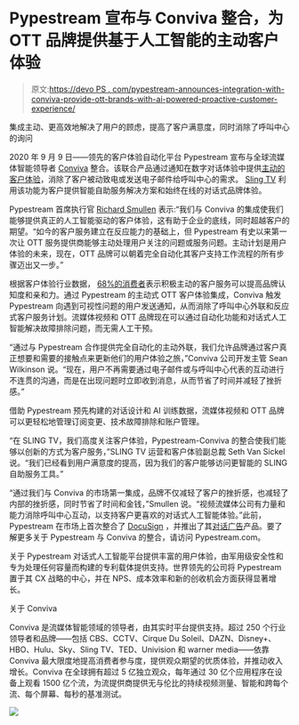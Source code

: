 # Pypestream 宣布与 Conviva 整合，为 OTT 品牌提供基于人工智能的主动客户体验

> 原文:[https://devo PS . com/pypestream-announces-integration-with-conviva-provide-ott-brands-with-ai-powered-proactive-customer-experience/](https://devops.com/pypestream-announces-integration-with-conviva-providing-ott-brands-with-ai-powered-proactive-customer-experience/)

集成主动、更高效地解决了用户的顾虑，提高了客户满意度，同时消除了呼叫中心的询问

2020 年 9 月 9 日——领先的客户体验自动化平台 Pypestream 宣布与全球流媒体智能领导者 [Conviva](https://www.conviva.com/) 整合。该联合产品通过通知在数字对话体验中提供[主动的客户体验](https://www.pypestream.com/conviva/)，消除了客户被动致电或发送电子邮件给呼叫中心的需求。 [Sling TV](https://www.sling.com/) 利用该功能为客户提供智能自助服务解决方案和始终在线的对话式品牌体验。

Pypestream 首席执行官 [Richard Smullen](https://www.linkedin.com/in/richardsmullen/) 表示:“我们与 Conviva 的集成使我们能够提供真正的人工智能驱动的客户体验，这有助于企业的底线，同时超越客户的期望。“如今的客户服务建立在反应能力的基础上，但 Pypestream 有史以来第一次让 OTT 服务提供商能够主动处理用户关注的问题或服务问题。主动计划是用户体验的未来，现在，OTT 品牌可以朝着完全自动化其客户支持工作流程的所有步骤迈出又一步。”

根据客户体验行业数据， [68%的消费者](https://www.customerthermometer.com/customer-service/customer-service-and-satisfaction-statistics-for-2020/#:~:text=68%25%20of%20consumers%20say%20it,them%20proactive%20customer%20service%20notifications.&text=90%25%20of%20consumers%20expect%20an%20online%20portal%20for%20customer%20service.&text=48%25%20of%20consumers%20expect%20a,and%20complaints%20within%2024%20hours.)表示积极主动的客户服务可以提高品牌认知度和亲和力。通过 Pypestream 的主动式 OTT 客户体验集成，Conviva 触发 Pypestream 向遇到可视性问题的用户发送通知，从而消除了呼叫中心外联和反应式客户服务计划。流媒体视频和 OTT 品牌现在可以通过自动化功能和对话式人工智能解决故障排除问题，而无需人工干预。

“通过与 Pypestream 合作提供完全自动化的主动外联，我们允许品牌通过客户真正想要和需要的接触点来更新他们的用户体验之旅，”Conviva 公司开发主管 Sean Wilkinson 说。“现在，用户不再需要通过电子邮件或与呼叫中心代表的互动进行不连贯的沟通，而是在出现问题时立即收到消息，从而节省了时间并减轻了挫折感。”

借助 Pypestream 预先构建的对话设计和 AI 训练数据，流媒体视频和 OTT 品牌可以更轻松地管理订阅变更、技术故障排除和账户管理。

“在 SLING TV，我们高度关注客户体验，Pypestream-Conviva 的整合使我们能够以创新的方式为客户服务，”SLING TV 运营和客户体验副总裁 Seth Van Sickel 说。“我们已经看到用户满意度的提高，因为我们的客户能够访问更智能的 SLING 自助服务工具。”

“通过我们与 Conviva 的市场第一集成，品牌不仅减轻了客户的挫折感，也减轻了内部的挫折感，同时节省了时间和金钱，”Smullen 说。“视频流媒体公司有力量和能力消除呼叫中心互动，以支持客户更喜欢的对话式人工智能体验。”此前，Pypestream 在市场上首次整合了 [DocuSign](https://www.pypestream.com/app-directory/) ，并推出了其[对话广告](https://www.pypestream.com/conversational-ads/)产品。要了解更多关于 Pypestream 与 Conviva 的整合，请访问 Pypestream.com。

关于 Pypestream
对话式人工智能平台提供丰富的用户体验，由军用级安全性和专为处理任何容量而构建的专利载体提供支持。世界领先的公司将 Pypestream 置于其 CX 战略的中心，并在 NPS、成本效率和新的创收机会方面获得显著增长。

关于 Conviva

Conviva 是流媒体智能领域的领导者，由其实时平台提供支持。超过 250 个行业领导者和品牌——包括 CBS、CCTV、Cirque Du Soleil、DAZN、Disney+、HBO、Hulu、Sky、Sling TV、TED、Univision 和 warner media——依靠 Conviva 最大限度地提高消费者参与度，提供观众期望的优质体验，并推动收入增长。Conviva 在全球拥有超过 5 亿独立观众，每年通过 30 亿个应用程序在设备上观看 1500 亿个流，为流提供商提供无与伦比的持续视频测量、智能和跨每个流、每个屏幕、每秒的基准测试。

![](../Images/d5d1a861c8fd358fa001a0ed40c6c7f8.png)
